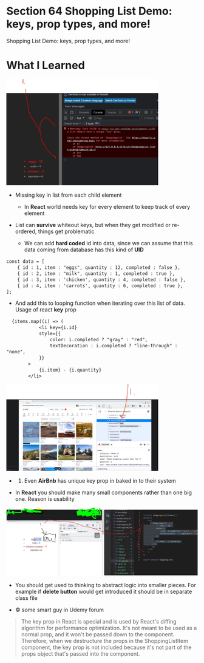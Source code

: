 # Section 64 Shopping List Demo: keys, prop types, and more!

Shopping List Demo: keys, prop types, and more!

# What I Learned

<img src="keyPropProblem.JPG" alt="alt text" width="400"/>

- Missing key in list from each child element
    - In **React** world needs key for every element to keep track of every element 

- List can **survive** whiteout keys, but when they get modified or re-ordered, things get problematic 
    - We can add **hard coded** id into data, since we can assume that this data coming from database has this kind of **UID**

```
const data = [
    { id : 1, item : "eggs", quantity : 12, completed : false },
    { id : 2, item : "milk", quantity : 1, completed : true },
    { id : 3, item : 'chicken', quantity : 4, completed : false },
    { id : 4, item : 'carrots', quantity : 6, completed : true },
];
```

- And add this to looping function when iterating over this list of data. Usage of react **key** prop

```
  {items.map((i) => (
            <li key={i.id} 
            style={{
                color: i.completed ? "gray" : "red",
                textDecoration : i.completed ? "line-through" : "none",
            }}
        >
            {i.item} - {i.quantity}
        </li>
```

<img src="KeyPropInAction.JPG" alt="alt text" width="400"/>

- 1. Even **AirBnb** has unique key prop in baked in to their system

- In **React** you should make many small components rather than one big one. Reason is usability

<img src="delete.JPG" alt="alt text" width="600"/>

- You should get used to thinking to abstract logic into smaller pieces. For example if **delete button** would get introduced it should be in separate class file

- © some smart guy in Udemy forum
> The key prop in React is special and is used by React's diffing algorithm for performance optimization. It's not meant to be used as a normal prop, and it won't be passed down to the component. Therefore, when we destructure the props in the ShoppingListItem component, the key prop is not included because it's not part of the props object that's passed into the component.
